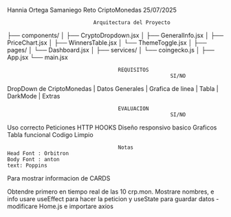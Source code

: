
Hannia Ortega Samaniego
Reto CriptoMonedas
25/07/2025

                                Arquitectura del Proyecto

├── components/
│   ├── CryptoDropdown.jsx
│   ├── GeneralInfo.jsx
│   ├── PriceChart.jsx
│   ├── WinnersTable.jsx
│   └── ThemeToggle.jsx
│
├── pages/
│   └── Dashboard.jsx
│
├── services/
│   └── coingecko.js
│
├── App.jsx
└── main.jsx

                                        REQUISITOS                                      
                                                         SI/NO

DropDown de CriptoMonedas
|
Datos Generales
|
Grafica de linea
|
Tabla
|
DarkMode
|
Extras

                                        EVALUACION                                     
                                                         SI/NO

Uso correcto
Peticiones HTTP
HOOKS
Diseño responsivo basico
Graficos
Tabla funcional
Codigo Limpio



                                        
                                        Notas
    Head Font : Orbitron
    Body Font : anton
    text: Poppins


Para mostrar informacion de CARDS

Obtendre primero en tiempo real de las 10 crp.mon.
Mostrare nombres, e info
usare useEffect para hacer la peticion y useState para guardar
datos
-modificare Home.js  e importare axios
